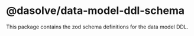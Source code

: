 # @dasolve/data-model-ddl-schema

This package contains the zod schema definitions for the data model DDL.
